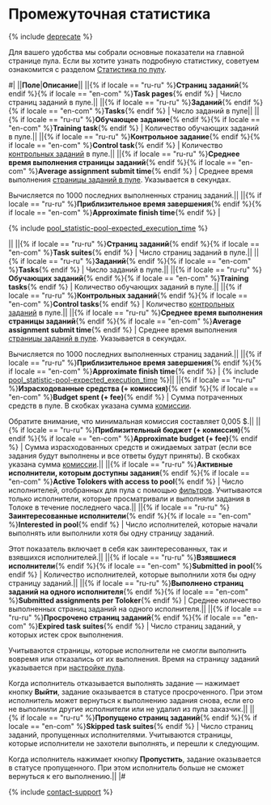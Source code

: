 # Промежуточная статистика

{% include [deprecate](../../_includes/deprecate.md) %}

Для вашего удобства мы собрали основные показатели на главной странице пула. Если вы хотите узнать подробную статистику, советуем ознакомится с разделом [Статистика по пулу](pool_statistic-pool.md).

#|
||**Поле**|**Описание**||
||{% if locale == "ru-ru" %}**Страниц заданий**{% endif %}{% if locale == "en-com" %}**Task pages**{% endif %} | Число страниц заданий в пуле.||
||{% if locale == "ru-ru" %}**Заданий**{% endif %}{% if locale == "en-com" %}**Tasks**{% endif %} | Число заданий в пуле||
||{% if locale == "ru-ru" %}**Обучающее задание**{% endif %}{% if locale == "en-com" %}**Training task**{% endif %} | Количество обучающих заданий в пуле.||
||{% if locale == "ru-ru" %}**Контрольное задание**{% endif %}{% if locale == "en-com" %}**Control task**{% endif %} | Количество [контрольных заданий](../../glossary.md#control-task) в пуле.||
||{% if locale == "ru-ru" %}**Среднее время выполнения страницы заданий**{% endif %}{% if locale == "en-com" %}**Average assignment submit time**{% endif %} | Среднее время выполнения [страницы заданий в пуле](../../glossary.md#task-suite). Указывается в секундах.

Вычисляется по 1000 последних выполненных страниц заданий.||
||{% if locale == "ru-ru" %}**Приблизительное время завершения**{% endif %}{% if locale == "en-com" %}**Approximate finish time**{% endif %} |

{% include [pool_statistic-pool-expected_execution_time](../_includes/concepts/pool_statistic-pool/id-pool_statistic-pool/expected_execution_time.md) %}

||
||{% if locale == "ru-ru" %}**Страниц заданий**{% endif %}{% if locale == "en-com" %}**Task suites**{% endif %} | Число страниц заданий в пуле.||
||{% if locale == "ru-ru" %}**Заданий**{% endif %}{% if locale == "en-com" %}**Tasks**{% endif %} | Число заданий в пуле.||
||{% if locale == "ru-ru" %}**Обучающих заданий**{% endif %}{% if locale == "en-com" %}**Training tasks**{% endif %} | Количество обучающих заданий в пуле.||
||{% if locale == "ru-ru" %}**Контрольных заданий**{% endif %}{% if locale == "en-com" %}**Control tasks**{% endif %} | Количество [контрольных заданий](../../glossary.md#control-task) в пуле.||
||{% if locale == "ru-ru" %}**Среднее время выполнения страницы заданий**{% endif %}{% if locale == "en-com" %}**Average assignment submit time**{% endif %} | Среднее время выполнения [страницы заданий в пуле](../../glossary.md#task-suite). Указывается в секундах.

Вычисляется по 1000 последних выполненных страниц заданий.||
||{% if locale == "ru-ru" %}**Приблизительное время завершения**{% endif %}{% if locale == "en-com" %}**Approximate finish time**{% endif %} | {% include [pool_statistic-pool-expected_execution_time](../_includes/concepts/pool_statistic-pool/id-pool_statistic-pool/expected_execution_time.md) %}||
||{% if locale == "ru-ru" %}**Израсходованные средства (+ комиссия)**{% endif %}{% if locale == "en-com" %}**Budget spent (+ fee)**{% endif %} | Сумма потраченных средств в пуле. В скобках указана сумма [комиссии](budget.md).

Обратите внимание, что минимальная комиссия составляет 0,005 $.||
||{% if locale == "ru-ru" %}**Приблизительный бюджет (+ комиссия)**{% endif %}{% if locale == "en-com" %}**Approximate budget (+ fee)**{% endif %} | Сумма израсходованных средств и ожидаемых затрат (если все задания будут выполнены и все ответы будут приняты). В скобках указана сумма [комиссии](../../glossary.md#fee).||
||{% if locale == "ru-ru" %}**Активные исполнители, которым доступны задания**{% endif %}{% if locale == "en-com" %}**Active Tolokers with access to pool**{% endif %} | Число исполнителей, отобранных для пула с помощью [фильтров](filters.md). Учитываются только исполнители, которые просматривали и выполняли задания в Толоке в течение последнего часа.||
||{% if locale == "ru-ru" %}**Заинтересованные исполнители**{% endif %}{% if locale == "en-com" %}**Interested in pool**{% endif %} | Число исполнителей, которые начали выполнять или выполнили хотя бы одну страницу заданий.

Этот показатель включает в себя как заинтересованных, так и взявшихся исполнителей.||
||{% if locale == "ru-ru" %}**Взявшиеся исполнители**{% endif %}{% if locale == "en-com" %}**Submitted in pool**{% endif %} | Количество исполнителей, которые выполнили хотя бы одну страницу заданий.||
||{% if locale == "ru-ru" %}**Выполнено страниц заданий на одного исполнителя**{% endif %}{% if locale == "en-com" %}**Submitted assignments per Toloker**{% endif %} | Среднее количество выполненных страниц заданий на одного исполнителя.||
||{% if locale == "ru-ru" %}**Просрочено страниц заданий**{% endif %}{% if locale == "en-com" %}**Expired task suites**{% endif %} | Число страниц заданий, у которых истек срок выполнения.

Учитываются страницы, которые исполнители не смогли выполнить вовремя или отказались от их выполнения. Время на страницу заданий указывается при [настройке пула](pool-main.md#table_n3q_vhz_jlb).

Когда исполнитель отказывается выполнять задание — нажимает кнопку **Выйти**, задание оказывается в статусе просроченного. При этом исполнитель может вернуться к выполнению задания снова, если его не выполнили другие исполнители или не удалил из пула заказчик.||
||{% if locale == "ru-ru" %}**Пропущено страниц заданий**{% endif %}{% if locale == "en-com" %}**Skipped task suites**{% endif %} | Число страниц заданий, пропущенных исполнителями. Учитываются страницы, которые исполнители не захотели выполнять, и перешли к следующим.

Когда исполнитель нажимает кнопку **Пропустить**, задание оказывается в статусе пропущенного. При этом исполнитель больше не сможет вернуться к его выполнению.||
|#

{% include [contact-support](../_includes/contact-support.md) %}